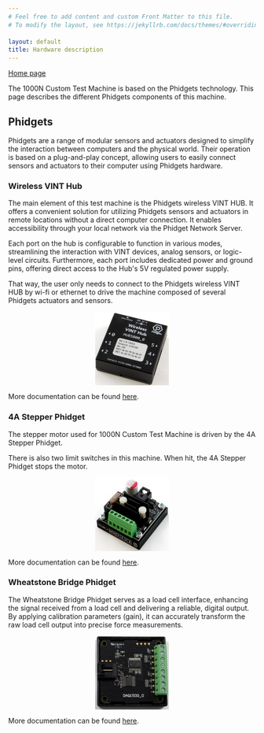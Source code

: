 ```yaml
---
# Feel free to add content and custom Front Matter to this file.
# To modify the layout, see https://jekyllrb.com/docs/themes/#overriding-theme-defaults

layout: default
title: Hardware description
---
```


[Home page](index.markdown)

The 1000N Custom Test Machine is based on the Phidgets technology. This page 
describes the different Phidgets components of this machine.


## Phidgets

Phidgets are a range of modular sensors and actuators designed to simplify the 
interaction between computers and the physical world. Their operation is based 
on a plug-and-play concept, allowing users to easily connect sensors and 
actuators to their computer using Phidgets hardware.

### Wireless VINT Hub 

The main element of this test machine is the Phidgets wireless VINT HUB. It 
offers a convenient solution for utilizing Phidgets sensors and actuators in 
remote locations without a direct computer connection. It enables accessibility
through your local network via the Phidget Network Server. 

Each port on the hub is configurable to function in various modes, streamlining
the interaction with VINT devices, analog sensors, or logic-level circuits. 
Furthermore, each port includes dedicated power and ground pins, offering 
direct access to the Hub's 5V regulated power supply.

That way, the user only needs to connect to the Phidgets wireless VINT HUB by
wi-fi or ethernet to drive the machine composed of several Phidgets actuators
and sensors.

<p align="center">
<img src="./images/VINT_Phidgets.png" height="150" width="150" align="center" title="Phidgets Wireless VINT HUB">
</p>

More documentation can be found <a href="https://www.phidgets.com/?prodid=1143">here</a>. 

### 4A Stepper Phidget

The stepper motor used for 1000N Custom Test Machine is driven by the 4A 
Stepper Phidget.  

There is also two limit switches in this machine. When hit, the 4A Stepper 
Phidget stops the motor.

<p align="center">
<img src="./images/S4A_Phidgets.png" height="150" width="150" align="center" title="4A Stepper Phidget">
</p>

More documentation can be found <a href="https://www.phidgets.com/?prodid=1278">here</a>.

### Wheatstone Bridge Phidget

The Wheatstone Bridge Phidget serves as a load cell interface, enhancing the 
signal received from a load cell and delivering a reliable, digital output. 
By applying calibration parameters (gain), it can accurately transform the raw
load cell output into precise force measurements.

<p align="center">
<img src="./images/WB_Phidgets.png" height="150" width="150" align="center" title="Wheatstone Bridge Phidget">
</p>

More documentation can be found <a href="https://www.phidgets.com/?prodid=957">here</a>. 
